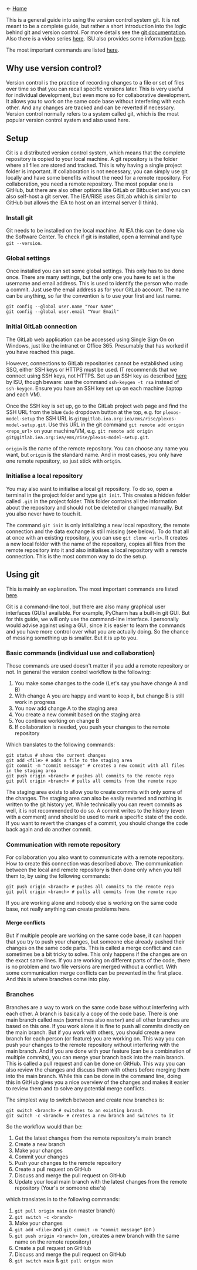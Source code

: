 <- [Home](home)

This is a general guide into using the version control system git. It is not meant to be a complete guide, but rather a short introduction into the logic behind git and version control. For more details see the [git documentation](https://git-scm.com/docs). Also there is a video series [here](https://www.youtube.com/watch?v=3RjQznt-8kE&list=PL4cUxeGkcC9goXbgTDQ0n_4TBzOO0ocPR). ISU also provides some information [here](https://python.iea.org/doc/getting-started/doc-gitlab-iea/sdlc.html#gitlab-on-premise-at-the-iea). 

The most important commands are listed [here](Git-Cheat-Sheet).

## Why use version control?
Version control is the practice of recording changes to a file or set of files over time so that you can recall specific versions later. This is very useful for individual development, but even more so for collaborative development. It allows you to work on the same code base without interfering with each other. And any changes are tracked and can be reverted if necessary. Version control normally refers to a system called git, which is the most popular version control system and also used here.

## Setup
Git is a distributed version control system, which means that the complete repository is copied to your local machine. A git repository is the folder where all files are stored and tracked. This is why having a single project folder is important. If collaboration is not necessary, you can simply use git locally and have some benefits without the need for a remote repository. For collaboration, you need a remote repository. The most popular one is GitHub, but there are also other options like GitLab or Bitbucket and you can also self-host a git server. The IEA/RISE uses GitLab which is similar to GitHub but allows the IEA to host on an internal server (I think).

### Install git
Git needs to be installed on the local machine. At IEA this can be done via the Software Center. To check if git is installed, open a terminal and type `git --version`.

### Global settings
Once installed you can set some global settings. This only has to be done once. There are many settings, but the only one you have to set is the username and email address. This is used to identify the person who made a commit. Just use the email address as for your GitLab account. The name can be anything, so far the convention is to use your first and last name.

    git config --global user.name "Your Name"
    git config --global user.email "Your Email"

### Initial GitLab connection
The GitLab web application can be accessed using Single Sign On on Windows, just like the intranet or Office 365. Presumably that has worked if you have reached this page.

However, connections to GitLab repositories cannot be established using SSO, either SSH keys or HTTPS must be used. IT recommends that we connect using SSH keys, not HTTPS. Set up an SSH key as described [here](https://python.iea.org/doc/getting-started/doc-gitlab-iea/sdlc.html#gitlab-on-premise-at-the-iea) by ISU, though beware: use the command `ssh-keygen -t rsa` instead of `ssh-keygen`. Ensure you have an SSH key set up on each machine (laptop and each VM).

Once the SSH key is set up, go to the GitLab project web page and find the SSH URL from the blue `Code` dropdown button at the top, e.g. for `plexos-model-setup` the SSH URL is `git@gitlab.iea.org:iea/ems/rise/plexos-model-setup.git`. Use this URL in the git command `git remote add origin <repo_url>` on your machine/VM, e.g. `git remote add origin git@gitlab.iea.org:iea/ems/rise/plexos-model-setup.git`.

`origin` is the name of the remote repository. You can choose any name you want, but `origin` is the standard name. And in most cases, you only have one remote repository, so just stick with `origin`.


### Initialise a local repository
You may also want to initialise a local git repository. To do so, open a terminal in the project folder and type `git init`. This creates a hidden folder called `.git` in the project folder. This folder contains all the information about the repository and should not be deleted or changed manually. But you also never have to touch it. 

 The command `git init` is only initializing a new local repository, the remote connection and the data exchange is still missing (see below). To do that all at once with an existing repository, you can use `git clone <url>`. It creates a new local folder with the name of the repository, copies all files from the remote repository into it and also initialises a local repository with a remote connection. This is the most common way to do the setup.

## Using git
This is mainly an explanation. The most important commands are listed [here](Git-Cheat-Sheet).

Git is a command-line tool, but there are also many graphical user interfaces (GUIs) available. For example, PyCharm has a built-in git GUI. But for this guide, we will only use the command-line interface. I personally would advise against using a GUI, since it is easier to learn the commands and you have more control over what you are actually doing. So the chance of messing something up is smaller. But it is up to you.

### Basic commands (individual use and collaboration)
Those commands are used doesn't matter if you add a remote repository or not. In general the version control workflow is the following:

1. You make some changes to the code (Let's say you have change A and B)
2. With change A you are happy and want to keep it, but change B is still work in progress
3. You now add change A to the staging area
4. You create a new commit based on the staging area
5. You continue working on change B
6. If collaboration is needed, you push your changes to the remote repository

Which translates to the following commands:

    git status # shows the current changes
    git add <file> # adds a file to the staging area
    git commit -m "commit message" # creates a new commit with all files in the staging area
    git push origin <branch> # pushes all commits to the remote repo
    git pull origin <branch> # pulls all commits from the remote repo

The staging area exists to allow you to create commits with only some of the changes. The staging area can also be easily reverted and nothing is written to the git history yet. While technically you can revert commits as well, it is not recommended to do so. A commit writes to the history (even with a comment) annd should be used to mark a specific state of the code. If you want to revert the changes of a commit, you should change the code back again and do another commit.

### Communication with remote repository
For collaboration you also want to communicate with a remote repository. How to create this connection was described above. The communication between the local and remote repository is then done only when you tell them to, by using the following commands:

    git push origin <branch> # pushes all commits to the remote repo
    git pull origin <branch> # pulls all commits from the remote repo

If you are working alone and nobody else is working on the same code base, not really anything can create problems here. 

#### Merge conflicts
But if multiple people are working on the same code base, it can happen that you try to push your changes, but someone else already pushed their changes on the same code parts. This is called a merge conflict and can sometimes be a bit tricky to solve. This only happens if the changes are on the exact same lines. If you are working on different parts of the code, there is no problem and two file versions are merged without a conflict. With some communication merge conflicts can be prevented in the first place. And this is where branches come into play.

### Branches
Branches are a way to work on the same code base without interfering with each other. A branch is basically a copy of the code base. There is one main branch called `main` (sometimes also `master`) and all other branches are based on this one. If you work alone it is fine to push all commits directly on the main branch. But if you work with others, you should create a new branch for each person (or feature) you are working on. This way you can push your changes to the remote repository without interfering with the main branch. And if you are done with your feature (can be a combination of multiple commits), you can merge your branch back into the main branch. This is called a pull request and can be done on GitHub. This way you can also review the changes and discuss them with others before merging them into the main branch. While this can be done in the command line, doing this in GitHub gives you a nice overview of the changes and makes it easier to review them and to solve any potential merge conflicts.

The simplest way to switch between and create new branches is:

    git switch <branch> # switches to an existing branch
    git switch -c <branch> # creates a new branch and switches to it

So the workflow would than be:

1. Get the latest changes from the remote repository's main branch
2. Create a new branch
3. Make your changes
4. Commit your changes
5. Push your changes to the remote repository
6. Create a pull request on GitHub
7. Discuss and merge the pull request on GitHub
8. Update your local main branch with the latest changes from the remote repository (Your's or someone else's)

which translates in to the following commands:

1. `git pull origin main` (on master branch)
2. `git switch -c <branch>`
3. Make your changes
4. `git add <file>` and `git commit -m "commit message"` (on <branch>)
5. `git push origin <branch>` (on <branch>, creates a new branch with the same name on the remote repository)
6. Create a pull request on GitHub
7. Discuss and merge the pull request on GitHub
8. `git switch main` & `git pull origin main`

